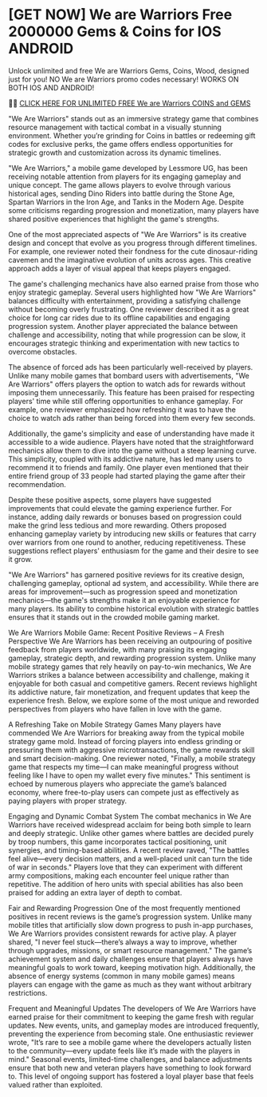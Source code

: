 # [GET NOW] We are Warriors Free 2000000 Gems & Coins for IOS ANDROID

Unlock unlimited and free We are Warriors Gems, Coins, Wood, designed just for you! NO We are Warriors promo codes necessary! WORKS ON BOTH IOS AND ANDROID!

🛑🛑 <a href="https://gettricks.club/new/pages/wearewarriors.html">CLICK HERE FOR UNLIMITED FREE We are Warriors COINS and GEMS</a>

 "We Are Warriors" stands out as an immersive strategy game that combines resource management with tactical combat in a visually stunning environment. Whether you’re grinding for Coins in battles or redeeming gift codes for exclusive perks, the game offers endless opportunities for strategic growth and customization across its dynamic timelines.

"We Are Warriors," a mobile game developed by Lessmore UG, has been receiving notable attention from players for its engaging gameplay and unique concept. The game allows players to evolve through various historical ages, sending Dino Riders into battle during the Stone Age, Spartan Warriors in the Iron Age, and Tanks in the Modern Age. Despite some criticisms regarding progression and monetization, many players have shared positive experiences that highlight the game's strengths.

One of the most appreciated aspects of "We Are Warriors" is its creative design and concept that evolve as you progress through different timelines. For example, one reviewer noted their fondness for the cute dinosaur-riding cavemen and the imaginative evolution of units across ages. This creative approach adds a layer of visual appeal that keeps players engaged.

The game's challenging mechanics have also earned praise from those who enjoy strategic gameplay. Several users highlighted how "We Are Warriors" balances difficulty with entertainment, providing a satisfying challenge without becoming overly frustrating. One reviewer described it as a great choice for long car rides due to its offline capabilities and engaging progression system. Another player appreciated the balance between challenge and accessibility, noting that while progression can be slow, it encourages strategic thinking and experimentation with new tactics to overcome obstacles.

The absence of forced ads has been particularly well-received by players. Unlike many mobile games that bombard users with advertisements, "We Are Warriors" offers players the option to watch ads for rewards without imposing them unnecessarily. This feature has been praised for respecting players' time while still offering opportunities to enhance gameplay. For example, one reviewer emphasized how refreshing it was to have the choice to watch ads rather than being forced into them every few seconds.

Additionally, the game's simplicity and ease of understanding have made it accessible to a wide audience. Players have noted that the straightforward mechanics allow them to dive into the game without a steep learning curve. This simplicity, coupled with its addictive nature, has led many users to recommend it to friends and family. One player even mentioned that their entire friend group of 33 people had started playing the game after their recommendation.

Despite these positive aspects, some players have suggested improvements that could elevate the gaming experience further. For instance, adding daily rewards or bonuses based on progression could make the grind less tedious and more rewarding. Others proposed enhancing gameplay variety by introducing new skills or features that carry over warriors from one round to another, reducing repetitiveness. These suggestions reflect players' enthusiasm for the game and their desire to see it grow.

 "We Are Warriors" has garnered positive reviews for its creative design, challenging gameplay, optional ad system, and accessibility. While there are areas for improvement—such as progression speed and monetization mechanics—the game's strengths make it an enjoyable experience for many players. Its ability to combine historical evolution with strategic battles ensures that it stands out in the crowded mobile gaming market.

We Are Warriors Mobile Game: Recent Positive Reviews – A Fresh Perspective
We Are Warriors has been receiving an outpouring of positive feedback from players worldwide, with many praising its engaging gameplay, strategic depth, and rewarding progression system. Unlike many mobile strategy games that rely heavily on pay-to-win mechanics, We Are Warriors strikes a balance between accessibility and challenge, making it enjoyable for both casual and competitive gamers. Recent reviews highlight its addictive nature, fair monetization, and frequent updates that keep the experience fresh. Below, we explore some of the most unique and reworded perspectives from players who have fallen in love with the game.

A Refreshing Take on Mobile Strategy Games
Many players have commended We Are Warriors for breaking away from the typical mobile strategy game mold. Instead of forcing players into endless grinding or pressuring them with aggressive microtransactions, the game rewards skill and smart decision-making. One reviewer noted, "Finally, a mobile strategy game that respects my time—I can make meaningful progress without feeling like I have to open my wallet every five minutes." This sentiment is echoed by numerous players who appreciate the game’s balanced economy, where free-to-play users can compete just as effectively as paying players with proper strategy.

Engaging and Dynamic Combat System
The combat mechanics in We Are Warriors have received widespread acclaim for being both simple to learn and deeply strategic. Unlike other games where battles are decided purely by troop numbers, this game incorporates tactical positioning, unit synergies, and timing-based abilities. A recent review raved, "The battles feel alive—every decision matters, and a well-placed unit can turn the tide of war in seconds." Players love that they can experiment with different army compositions, making each encounter feel unique rather than repetitive. The addition of hero units with special abilities has also been praised for adding an extra layer of depth to combat.

Fair and Rewarding Progression
One of the most frequently mentioned positives in recent reviews is the game’s progression system. Unlike many mobile titles that artificially slow down progress to push in-app purchases, We Are Warriors provides consistent rewards for active play. A player shared, "I never feel stuck—there’s always a way to improve, whether through upgrades, missions, or smart resource management." The game’s achievement system and daily challenges ensure that players always have meaningful goals to work toward, keeping motivation high. Additionally, the absence of energy systems (common in many mobile games) means players can engage with the game as much as they want without arbitrary restrictions.

Frequent and Meaningful Updates
The developers of We Are Warriors have earned praise for their commitment to keeping the game fresh with regular updates. New events, units, and gameplay modes are introduced frequently, preventing the experience from becoming stale. One enthusiastic reviewer wrote, "It’s rare to see a mobile game where the developers actually listen to the community—every update feels like it’s made with the players in mind." Seasonal events, limited-time challenges, and balance adjustments ensure that both new and veteran players have something to look forward to. This level of ongoing support has fostered a loyal player base that feels valued rather than exploited.
